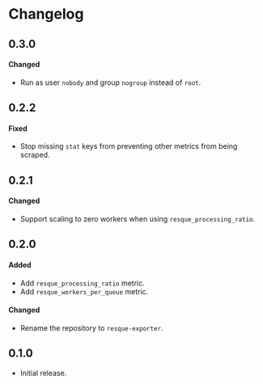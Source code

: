 # Changelog

## 0.3.0

#### Changed

* Run as user `nobody` and group `nogroup` instead of `root`.

## 0.2.2

#### Fixed

* Stop missing `stat` keys from preventing other metrics from being scraped.

## 0.2.1

#### Changed

* Support scaling to zero workers when using `resque_processing_ratio`.

## 0.2.0

#### Added

* Add `resque_processing_ratio` metric.
* Add `resque_workers_per_queue` metric.

#### Changed

* Rename the repository to `resque-exporter`.

## 0.1.0

* Initial release.

